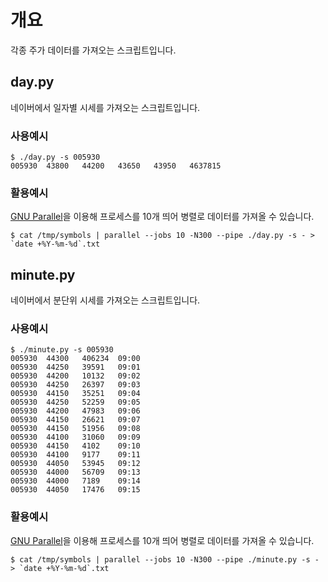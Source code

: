 # 개요

각종 주가 데이터를 가져오는 스크립트입니다.


## day.py

네이버에서 일자별 시세를 가져오는 스크립트입니다.


### 사용예시
```
$ ./day.py -s 005930
005930  43800   44200   43650   43950   4637815
```

### 활용예시

[GNU Parallel](https://www.gnu.org/software/parallel/)을 이용해 프로세스를 10개 띄어 병렬로 데이터를 가져올 수 있습니다.

```
$ cat /tmp/symbols | parallel --jobs 10 -N300 --pipe ./day.py -s - > `date +%Y-%m-%d`.txt
```  

## minute.py

네이버에서 분단위 시세를 가져오는 스크립트입니다.

### 사용예시
```
$ ./minute.py -s 005930
005930  44300   406234  09:00
005930  44250   39591   09:01
005930  44200   10132   09:02
005930  44250   26397   09:03
005930  44150   35251   09:04
005930  44250   52259   09:05
005930  44200   47983   09:06
005930  44150   26621   09:07
005930  44150   51956   09:08
005930  44100   31060   09:09
005930  44150   4102    09:10
005930  44100   9177    09:11
005930  44050   53945   09:12
005930  44000   56709   09:13
005930  44000   7189    09:14
005930  44050   17476   09:15
```

### 활용예시

[GNU Parallel](https://www.gnu.org/software/parallel/)을 이용해 프로세스를 10개 띄어 병렬로 데이터를 가져올 수 있습니다.

```
$ cat /tmp/symbols | parallel --jobs 10 -N300 --pipe ./minute.py -s - > `date +%Y-%m-%d`.txt
```  
